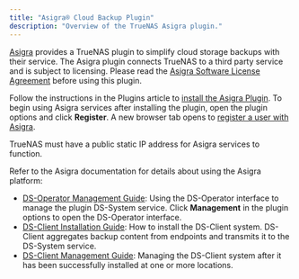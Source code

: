 ```yaml
---
title: "Asigra® Cloud Backup Plugin"
description: "Overview of the TrueNAS Asigra plugin."
---
```


[Asigra](https://www.asigra.com/) provides a TrueNAS plugin to simplify cloud storage backups with their service.
The Asigra plugin connects TrueNAS to a third party service and is subject to licensing.
Please read the [Asigra Software License Agreement](https://www.asigra.com/legal/software-license-agreement) before using this plugin.

Follow the instructions in the Plugins article to [install the Asigra Plugin](/CORE/Virtualization/Plugins/).
To begin using Asigra services after installing the plugin, open the plugin options and click **Register**.
A new browser tab opens to [register a user with Asigra](https://licenseportal.asigra.com/licenseportal/user-registration.do).

TrueNAS must have a public static IP address for Asigra services to function.

Refer to the Asigra documentation for details about using the Asigra platform:

* [DS-Operator Management Guide](https://s3.amazonaws.com/asigra-documentation/Help/v14.1/DS-System%20Help/index.html): Using the DS-Operator interface to manage the plugin DS-System service.
  Click **Management** in the plugin options to open the DS-Operator interface.
* [DS-Client Installation Guide](https://s3.amazonaws.com/asigra-documentation/Guides/Cloud%20Backup/v14.1/Client_Software_Installation_Guide.pdf): How to install the DS-Client system.
  DS-Client aggregates backup content from endpoints and transmits it to the DS-System service.
* [DS-Client Management Guide](https://s3.amazonaws.com/asigra-documentation/Help/v14.1/DS-Client%20Help/index.html): Managing the DS-Client system after it has been successfully installed at one or more locations.

